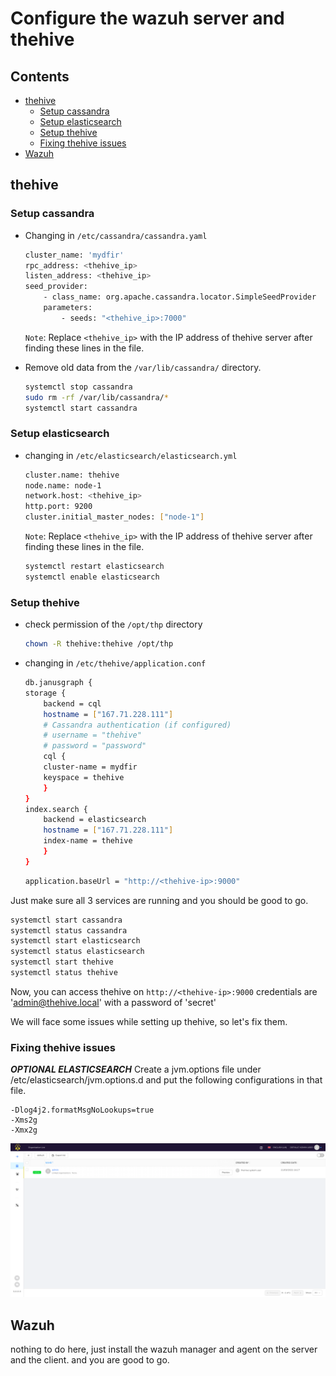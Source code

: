 # Configure the wazuh server and thehive

## Contents

* [thehive](#thehive)
  * [Setup cassandra](#setup-cassandra)
  * [Setup elasticsearch](#setup-elasticsearch)
  * [Setup thehive](#setup-thehive)
  * [Fixing thehive issues](#fixing-thehive-issues)
* [Wazuh](#wazuh)

## thehive 

### Setup cassandra
* Changing in `/etc/cassandra/cassandra.yaml`

    ```bash
    cluster_name: 'mydfir'
    rpc_address: <thehive_ip>
    listen_address: <thehive_ip>
    seed_provider:
        - class_name: org.apache.cassandra.locator.SimpleSeedProvider
        parameters:
            - seeds: "<thehive_ip>:7000"
    ```

    `Note`: Replace `<thehive_ip>` with the IP address of thehive server after finding these lines in the file.

* Remove old data from the `/var/lib/cassandra/` directory.

    ```bash
    systemctl stop cassandra
    sudo rm -rf /var/lib/cassandra/*
    systemctl start cassandra
    ```

### Setup elasticsearch

* changing in `/etc/elasticsearch/elasticsearch.yml`

    ```bash
    cluster.name: thehive
    node.name: node-1
    network.host: <thehive_ip>
    http.port: 9200
    cluster.initial_master_nodes: ["node-1"]
    ```

    `Note`: Replace `<thehive_ip>` with the IP address of thehive server after finding these lines in the file.

    ```bash
    systemctl restart elasticsearch
    systemctl enable elasticsearch
    ```

### Setup thehive

* check permission of the `/opt/thp` directory

    ```bash
    chown -R thehive:thehive /opt/thp
    ```

* changing in `/etc/thehive/application.conf`

    ```bash 
    db.janusgraph {
    storage {
        backend = cql
        hostname = ["167.71.228.111"]
        # Cassandra authentication (if configured)
        # username = "thehive"
        # password = "password"
        cql {
        cluster-name = mydfir
        keyspace = thehive
        }
    }
    index.search {
        backend = elasticsearch
        hostname = ["167.71.228.111"]
        index-name = thehive
        }
    }
    ```

    ```bash
    application.baseUrl = "http://<thehive-ip>:9000"
    ```

Just make sure all 3 services are running and you should be good to go.

```bash
systemctl start cassandra
systemctl status cassandra
systemctl start elasticsearch
systemctl status elasticsearch
systemctl start thehive
systemctl status thehive
```

Now, you can access thehive on `http://<thehive-ip>:9000`
credentials are 'admin@thehive.local' with a password of 'secret'

We will face some issues while setting up thehive, so let's fix them.

### Fixing thehive issues

***OPTIONAL ELASTICSEARCH***
Create a jvm.options file under /etc/elasticsearch/jvm.options.d and put the following configurations in that file.

```
-Dlog4j2.formatMsgNoLookups=true
-Xms2g
-Xmx2g
```

![alt text](./thehive-dashboard.png)


## Wazuh

nothing to do here, just install the wazuh manager and agent on the server and the client. and you are good to go.
